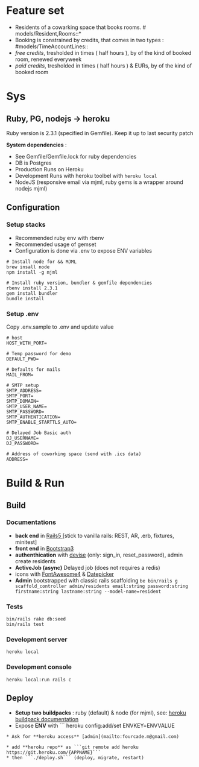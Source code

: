 # Feature set

* Residents of a cowarking space that books rooms. # models/Resident,Rooms::*
* Booking is constrained by credits, that comes in two types : #models/TimeAccountLines::
 * *free credits*, tresholded in times ( half hours ), by of the kind of booked room, renewed everyweek
 * *paid credits*, tresholded in times ( half hours ) & EURs, by of the kind of booked room

# Sys
## Ruby, PG, nodejs -> heroku
Ruby version is 2.3.1 (specified in Gemfile). Keep it up to last security patch

**System dependencies** : 

* See Gemfile/Gemfile.lock for ruby dependencies
* DB is Postgres
* Production Runs on Heroku
* Development Runs with heroku toolbel with ```heroku local```
* NodeJS (responsive email via mjml, ruby gems is a wrapper around nodejs mjml)


## Configuration
### Setup stacks
* Recommended ruby env with rbenv
* Recommended usage of gemset
* Configuration is done via .env to expose ENV variables

```
# Install node for && MJML
brew insall node
npm install -g mjml

# Install ruby version, bundler & gemfile dependencies
rbenv install 2.3.1
gem install bundler
bundle install
```

### Setup .env
Copy .env.sample to .env and update value

```
# host
HOST_WITH_PORT=

# Temp password for demo
DEFAULT_PWD=

# Defaults for mails
MAIL_FROM=

# SMTP setup
SMTP_ADDRESS=
SMTP_PORT=
SMTP_DOMAIN=
SMTP_USER_NAME=
SMTP_PASSWORD=
SMTP_AUTHENTICATION=
SMTP_ENABLE_STARTTLS_AUTO=

# Delayed Job Basic auth
DJ_USERNAME=
DJ_PASSWORD=

# Address of coworking space (send with .ics data)
ADDRESS=

```
# Build & Run
## Build
### Documentations
* **back end** in [Rails5 ](guides.rubyonrails.org) [stick to vanilla rails: REST, AR, .erb, fixtures, minitest]
* **front end** in [Bootstrap3](https://getbootstrap.com)
* **authenthication** with [devise](https://github.com/plataformatec/devise) (only: sign_in, reset_password), admin create residents
* **ActiveJob (async)** Delayed job (does not requires a redis)
* icons with [FontAwesome4](http://fontawesome.io/icons) & [Datepicker](https://github.com/Nerian/bootstrap-datepicker-rails)
* **Admin** bootstrapped with classic rails scaffolding ```be bin/rails g scaffold_controller admin/residents email:string password:string firstname:string lastname:string --model-name=resident```


### Tests
```
bin/rails rake db:seed
bin/rails test
```

### Development server
```
heroku local
```

### Development console
```
heroku local:run rails c
```

## Deploy
* **Setup two buildpacks** : ruby (default) & node (for mjml), see: [heroku buildpack documentation](https://github.com/sighmon/mjml-rails#deploying-with-heroku)
* Expose **ENV** with ```
heroku config:add/set ENVKEY=ENVVALUE
```
* Ask for **heroku access** [admin](mailto:fourcade.m@gmail.com)

* add **heroku repo** as ```git remote add heroku https://git.heroku.com/{APPNAME}```
* then ```./deploy.sh``` (deploy, migrate, restart)

